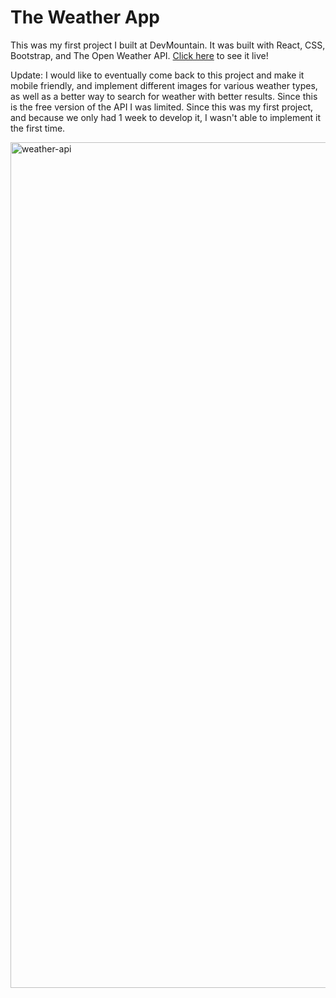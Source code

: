 # The Weather App
This was my first project I built at DevMountain. It was built with React, CSS, Bootstrap, and The Open Weather API. [Click here](https://golden-malasada-664da7.netlify.app/) to see it live!

Update: I would like to eventually come back to this project and make it mobile friendly, and implement different images for various weather types, as well as a better way to search for weather with better results. Since this is the free version of the API I was limited. Since this was my first project, and because we only had 1 week to develop it, I wasn't able to implement it the first time.

<img width="1353" alt="weather-api" src="https://user-images.githubusercontent.com/42985712/181861916-2859b8d5-7bd0-48d6-95cb-93bcf3d1efd6.PNG">

